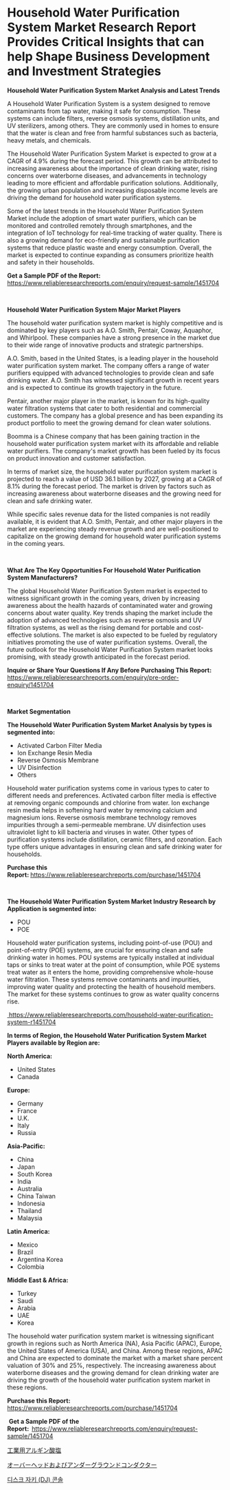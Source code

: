 <p><h1>Household Water Purification System Market Research Report Provides Critical Insights that can help Shape Business Development and Investment Strategies</h1></p><p><strong>Household Water Purification System Market Analysis and Latest Trends</strong></p>
<p><p>A Household Water Purification System is a system designed to remove contaminants from tap water, making it safe for consumption. These systems can include filters, reverse osmosis systems, distillation units, and UV sterilizers, among others. They are commonly used in homes to ensure that the water is clean and free from harmful substances such as bacteria, heavy metals, and chemicals.</p><p>The Household Water Purification System Market is expected to grow at a CAGR of 4.9% during the forecast period. This growth can be attributed to increasing awareness about the importance of clean drinking water, rising concerns over waterborne diseases, and advancements in technology leading to more efficient and affordable purification solutions. Additionally, the growing urban population and increasing disposable income levels are driving the demand for household water purification systems.</p><p>Some of the latest trends in the Household Water Purification System Market include the adoption of smart water purifiers, which can be monitored and controlled remotely through smartphones, and the integration of IoT technology for real-time tracking of water quality. There is also a growing demand for eco-friendly and sustainable purification systems that reduce plastic waste and energy consumption. Overall, the market is expected to continue expanding as consumers prioritize health and safety in their households.</p></p>
<p><strong>Get a Sample PDF of the Report:&nbsp;</strong> <a href="https://www.reliableresearchreports.com/enquiry/request-sample/1451704">https://www.reliableresearchreports.com/enquiry/request-sample/1451704</a></p>
<p>&nbsp;</p>
<p><strong>Household Water Purification System Major Market Players</strong></p>
<p><p>The household water purification system market is highly competitive and is dominated by key players such as A.O. Smith, Pentair, Coway, Aquaphor, and Whirlpool. These companies have a strong presence in the market due to their wide range of innovative products and strategic partnerships.</p><p>A.O. Smith, based in the United States, is a leading player in the household water purification system market. The company offers a range of water purifiers equipped with advanced technologies to provide clean and safe drinking water. A.O. Smith has witnessed significant growth in recent years and is expected to continue its growth trajectory in the future.</p><p>Pentair, another major player in the market, is known for its high-quality water filtration systems that cater to both residential and commercial customers. The company has a global presence and has been expanding its product portfolio to meet the growing demand for clean water solutions.</p><p>Boomma is a Chinese company that has been gaining traction in the household water purification system market with its affordable and reliable water purifiers. The company's market growth has been fueled by its focus on product innovation and customer satisfaction.</p><p>In terms of market size, the household water purification system market is projected to reach a value of USD 36.1 billion by 2027, growing at a CAGR of 8.1% during the forecast period. The market is driven by factors such as increasing awareness about waterborne diseases and the growing need for clean and safe drinking water.</p><p>While specific sales revenue data for the listed companies is not readily available, it is evident that A.O. Smith, Pentair, and other major players in the market are experiencing steady revenue growth and are well-positioned to capitalize on the growing demand for household water purification systems in the coming years.</p></p>
<p>&nbsp;</p>
<p><strong>What Are The Key Opportunities For Household Water Purification System Manufacturers?</strong></p>
<p><p>The global Household Water Purification System market is expected to witness significant growth in the coming years, driven by increasing awareness about the health hazards of contaminated water and growing concerns about water quality. Key trends shaping the market include the adoption of advanced technologies such as reverse osmosis and UV filtration systems, as well as the rising demand for portable and cost-effective solutions. The market is also expected to be fueled by regulatory initiatives promoting the use of water purification systems. Overall, the future outlook for the Household Water Purification System market looks promising, with steady growth anticipated in the forecast period.</p></p>
<p><strong>Inquire or Share Your Questions If Any Before Purchasing This Report:</strong> <a href="https://www.reliableresearchreports.com/enquiry/pre-order-enquiry/1451704">https://www.reliableresearchreports.com/enquiry/pre-order-enquiry/1451704</a></p>
<p>&nbsp;</p>
<p><strong>Market Segmentation</strong></p>
<p><strong>The Household Water Purification System Market Analysis by types is segmented into:</strong></p>
<p><ul><li>Activated Carbon Filter Media</li><li>Ion Exchange Resin Media</li><li>Reverse Osmosis Membrane</li><li>UV Disinfection</li><li>Others</li></ul></p>
<p><p>Household water purification systems come in various types to cater to different needs and preferences. Activated carbon filter media is effective at removing organic compounds and chlorine from water. Ion exchange resin media helps in softening hard water by removing calcium and magnesium ions. Reverse osmosis membrane technology removes impurities through a semi-permeable membrane. UV disinfection uses ultraviolet light to kill bacteria and viruses in water. Other types of purification systems include distillation, ceramic filters, and ozonation. Each type offers unique advantages in ensuring clean and safe drinking water for households.</p></p>
<p><strong>Purchase this Report:&nbsp;</strong><a href="https://www.reliableresearchreports.com/purchase/1451704">https://www.reliableresearchreports.com/purchase/1451704</a></p>
<p>&nbsp;</p>
<p><strong>The Household Water Purification System Market Industry Research by Application is segmented into:</strong></p>
<p><ul><li>POU</li><li>POE</li></ul></p>
<p><p>Household water purification systems, including point-of-use (POU) and point-of-entry (POE) systems, are crucial for ensuring clean and safe drinking water in homes. POU systems are typically installed at individual taps or sinks to treat water at the point of consumption, while POE systems treat water as it enters the home, providing comprehensive whole-house water filtration. These systems remove contaminants and impurities, improving water quality and protecting the health of household members. The market for these systems continues to grow as water quality concerns rise.</p></p>
<p><a href="https://www.reliableresearchreports.com/household-water-purification-system-r1451704">&nbsp;https://www.reliableresearchreports.com/household-water-purification-system-r1451704</a></p>
<p><strong>In terms of Region, the Household Water Purification System Market Players available by Region are:</strong></p>
<p>
    <p> <strong> North America: </strong>
        <ul>
            <li>United States</li>
            <li>Canada</li>
        </ul>
        </p> 
    <p> <strong> Europe: </strong>
        <ul>
            <li>Germany</li>
            <li>France</li>
            <li>U.K.</li>
            <li>Italy</li>
            <li>Russia</li>
        </ul>
        </p> 
    <p> <strong> Asia-Pacific: </strong>
        <ul>
            <li>China</li>
            <li>Japan</li>
            <li>South Korea</li>
            <li>India</li>
            <li>Australia</li>
            <li>China Taiwan</li>
            <li>Indonesia</li>
            <li>Thailand</li>
            <li>Malaysia</li>
        </ul>
        </p> 
    <p> <strong> Latin America: </strong>
        <ul>
            <li>Mexico</li>
            <li>Brazil</li>
            <li>Argentina Korea</li>
            <li>Colombia</li>
        </ul>
        </p> 
    <p> <strong> Middle East & Africa: </strong>
        <ul>
            <li>Turkey</li>
            <li>Saudi</li>
            <li>Arabia</li>
            <li>UAE</li>
            <li>Korea</li>
        </ul>
    </p>
    </p>
<p><p>The household water purification system market is witnessing significant growth in regions such as North America (NA), Asia Pacific (APAC), Europe, the United States of America (USA), and China. Among these regions, APAC and China are expected to dominate the market with a market share percent valuation of 30% and 25%, respectively. The increasing awareness about waterborne diseases and the growing demand for clean drinking water are driving the growth of the household water purification system market in these regions.</p></p>
<p><strong>Purchase this Report: </strong><a href="https://www.reliableresearchreports.com/purchase/1451704">https://www.reliableresearchreports.com/purchase/1451704</a></p>
<p>&nbsp;<strong>Get a Sample PDF of the Report:&nbsp;&nbsp;</strong><a href="https://www.reliableresearchreports.com/enquiry/request-sample/1451704">https://www.reliableresearchreports.com/enquiry/request-sample/1451704</a></p>
<p><strong></strong></p>
<p><p><a href="https://medium.com/@xcbtycgm76/%E8%A3%BD%E5%93%81%E3%82%BF%E3%82%A4%E3%83%97-%E3%82%A2%E3%83%97%E3%83%AA%E3%82%B1%E3%83%BC%E3%82%B7%E3%83%A7%E3%83%B3-%E5%9C%B0%E5%9F%9F-%E4%BC%81%E6%A5%AD%E5%88%A5%E3%81%AE%E3%82%B0%E3%83%AD%E3%83%BC%E3%83%90%E3%83%AB%E7%94%A3%E6%A5%AD%E7%94%A8%E3%82%A2%E3%83%AB%E3%82%AE%E3%83%B3%E9%85%B8%E5%A1%A9%E5%B8%82%E5%A0%B4-mdash-%E6%A5%AD%E7%95%8C%E3%82%BB%E3%82%B0%E3%83%A1%E3%83%B3%E3%83%88%E3%81%AE%E5%B1%95%E6%9C%9B-%E5%B8%82%E5%A0%B4%E8%A9%95%E4%BE%A1-%E7%AB%B6%E4%BA%89%E3%82%B7%E3%83%8A%E3%83%AA%E3%82%AA-%E3%83%88%E3%83%AC%E3%83%B3%E3%83%89-%E3%81%8A%E3%82%88%E3%81%B3%E4%BA%88%E6%B8%AC-2024%E5%B9%B4-2031%E5%B9%B4-88dc258e8d5b">工業用アルギン酸塩</a></p><p><a href="https://medium.com/@pattypetd0/%E3%82%B0%E3%83%AD%E3%83%BC%E3%83%90%E3%83%AB%E3%82%AA%E3%83%BC%E3%83%90%E3%83%BC%E3%83%98%E3%83%83%E3%83%89%E3%81%8A%E3%82%88%E3%81%B3%E3%82%A2%E3%83%B3%E3%83%80%E3%83%BC%E3%82%B0%E3%83%A9%E3%82%A6%E3%83%B3%E3%83%89%E3%82%B3%E3%83%B3%E3%83%80%E3%82%AF%E3%82%BF%E3%83%BC%E3%83%9E%E3%83%BC%E3%82%B1%E3%83%83%E3%83%88%E3%81%AE%E5%8C%85%E6%8B%AC%E7%9A%84%E5%88%86%E6%9E%90-%E6%88%90%E9%95%B7%E3%83%88%E3%83%AC%E3%83%B3%E3%83%89-%E5%B8%82%E5%A0%B4%E4%BA%88%E6%B8%AC-2024%E5%B9%B4-2031%E5%B9%B4-38dd019d7b8a">オーバーヘッドおよびアンダーグラウンドコンダクター</a></p><p><a href="https://github.com/fredrickeglers/Market-Research-Report-List-2/blob/main/2176619147433.md">디스크 자키 (DJ) 콘솔</a></p></p>